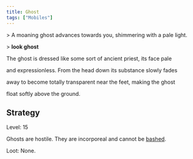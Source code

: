 ```yaml
---
title: Ghost
tags: ["Mobiles"]
---
```

\> A moaning ghost advances towards you, shimmering with a pale light.

\> **look ghost**

The ghost is dressed like some sort of ancient priest, its face pale

and expressionless. From the head down its substance slowly fades

away to become totally transparent near the feet, making the ghost

float softly above the ground.

## Strategy

Level: 15

Ghosts are hostile. They are incorporeal and cannot be
[bashed](bash "wikilink").

Loot: None.
